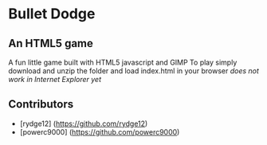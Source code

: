 Bullet Dodge
=====================================================
An HTML5 game
-----------------------------------------------------
A fun little game built with HTML5 javascript and GIMP
To play simply download and unzip the folder and load index.html in your browser
_does not work in Internet Explorer yet_

Contributors
-----------------------------------------------------
* [rydge12] (https://github.com/rydge12)
* [powerc9000] (https://github.com/powerc9000)